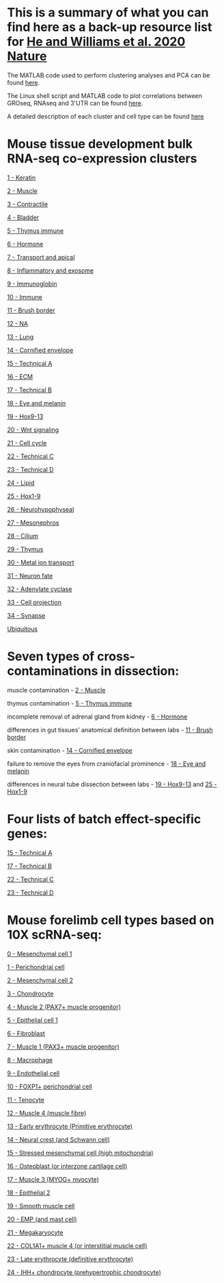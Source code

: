 # This is a summary of what you can find here as a back-up resource list for [He and Williams et al. 2020 Nature](https://www.nature.com/articles/s41586-020-2536-x) 

The MATLAB code used to perform clustering analyses and PCA can be found [here](https://github.com/brianpenghe/Matlab-genomics/blob/master/He_2020_ENCODE3_RNA/Notebook_1_BulkRNA.md).

The Linux shell script and MATLAB code to plot correlations between GROseq, RNAseq and 3'UTR can be found [here](https://github.com/brianpenghe/Matlab-genomics/blob/master/He_2020_ENCODE3_RNA/Notebook_2_GROseq_3primeUTR_analysis.md).

A detailed description of each cluster and cell type can be found [here](https://static-content.springer.com/esm/art%3A10.1038%2Fs41586-020-2536-x/MediaObjects/41586_2020_2536_MOESM1_ESM.docx)

# Mouse tissue development bulk RNA-seq co-expression clusters

[1 - Keratin](https://github.com/brianpenghe/Matlab-genomics/blob/master/He_2020_ENCODE3_RNA/GeneLists/Bulk%20Cluster%201.txt)

[2 - Muscle](https://github.com/brianpenghe/Matlab-genomics/blob/master/He_2020_ENCODE3_RNA/GeneLists/Bulk%20Cluster%202.txt)

[3 - Contractile](https://github.com/brianpenghe/Matlab-genomics/blob/master/He_2020_ENCODE3_RNA/GeneLists/Bulk%20Cluster%203.txt) 

[4 - Bladder](https://github.com/brianpenghe/Matlab-genomics/blob/master/He_2020_ENCODE3_RNA/GeneLists/Bulk%20Cluster%204.txt) 

[5 - Thymus immune](https://github.com/brianpenghe/Matlab-genomics/blob/master/He_2020_ENCODE3_RNA/GeneLists/Bulk%20Cluster%205.txt) 

[6 - Hormone](https://github.com/brianpenghe/Matlab-genomics/blob/master/He_2020_ENCODE3_RNA/GeneLists/Bulk%20Cluster%206.txt) 

[7 - Transport and apical](https://github.com/brianpenghe/Matlab-genomics/blob/master/He_2020_ENCODE3_RNA/GeneLists/Bulk%20Cluster%207.txt) 

[8 - Inflammatory and exosome](https://github.com/brianpenghe/Matlab-genomics/blob/master/He_2020_ENCODE3_RNA/GeneLists/Bulk%20Cluster%208.txt)

[9 - Immunoglobin](https://github.com/brianpenghe/Matlab-genomics/blob/master/He_2020_ENCODE3_RNA/GeneLists/Bulk%20Cluster%209.txt)

[10 - Immune](https://github.com/brianpenghe/Matlab-genomics/blob/master/He_2020_ENCODE3_RNA/GeneLists/Bulk%20Cluster%2010.txt)

[11 - Brush border](https://github.com/brianpenghe/Matlab-genomics/blob/master/He_2020_ENCODE3_RNA/GeneLists/Bulk%20Cluster%2011.txt)

[12 - NA](https://github.com/brianpenghe/Matlab-genomics/blob/master/He_2020_ENCODE3_RNA/GeneLists/Bulk%20Cluster%2012.txt)

[13 - Lung](https://github.com/brianpenghe/Matlab-genomics/blob/master/He_2020_ENCODE3_RNA/GeneLists/Bulk%20Cluster%2013.txt)

[14 - Cornified envelope](https://github.com/brianpenghe/Matlab-genomics/blob/master/He_2020_ENCODE3_RNA/GeneLists/Bulk%20Cluster%2014.txt)

[15 - Technical A](https://github.com/brianpenghe/Matlab-genomics/blob/master/He_2020_ENCODE3_RNA/GeneLists/Bulk%20Cluster%2015.txt) 

[16 - ECM](https://github.com/brianpenghe/Matlab-genomics/blob/master/He_2020_ENCODE3_RNA/GeneLists/Bulk%20Cluster%2016.txt) 

[17 - Technical B](https://github.com/brianpenghe/Matlab-genomics/blob/master/He_2020_ENCODE3_RNA/GeneLists/Bulk%20Cluster%2017.txt)

[18 - Eye and melanin](https://github.com/brianpenghe/Matlab-genomics/blob/master/He_2020_ENCODE3_RNA/GeneLists/Bulk%20Cluster%2018.txt)

[19 - Hox9-13](https://github.com/brianpenghe/Matlab-genomics/blob/master/He_2020_ENCODE3_RNA/GeneLists/Bulk%20Cluster%2019.txt)

[20 - Wnt signaling](https://github.com/brianpenghe/Matlab-genomics/blob/master/He_2020_ENCODE3_RNA/GeneLists/Bulk%20Cluster%2020.txt)

[21 - Cell cycle](https://github.com/brianpenghe/Matlab-genomics/blob/master/He_2020_ENCODE3_RNA/GeneLists/Bulk%20Cluster%2021.txt) 

[22 - Technical C](https://github.com/brianpenghe/Matlab-genomics/blob/master/He_2020_ENCODE3_RNA/GeneLists/Bulk%20Cluster%2022.txt)

[23 - Technical D](https://github.com/brianpenghe/Matlab-genomics/blob/master/He_2020_ENCODE3_RNA/GeneLists/Bulk%20Cluster%2023.txt)

[24 - Lipid](https://github.com/brianpenghe/Matlab-genomics/blob/master/He_2020_ENCODE3_RNA/GeneLists/Bulk%20Cluster%2024.txt)

[25 - Hox1-9](https://github.com/brianpenghe/Matlab-genomics/blob/master/He_2020_ENCODE3_RNA/GeneLists/Bulk%20Cluster%2025.txt)

[26 - Neurohypophyseal](https://github.com/brianpenghe/Matlab-genomics/blob/master/He_2020_ENCODE3_RNA/GeneLists/Bulk%20Cluster%2026.txt)

[27 - Mesonephros](https://github.com/brianpenghe/Matlab-genomics/blob/master/He_2020_ENCODE3_RNA/GeneLists/Bulk%20Cluster%2027.txt)

[28 - Cilium](https://github.com/brianpenghe/Matlab-genomics/blob/master/He_2020_ENCODE3_RNA/GeneLists/Bulk%20Cluster%2028.txt)

[29 - Thymus](https://github.com/brianpenghe/Matlab-genomics/blob/master/He_2020_ENCODE3_RNA/GeneLists/Bulk%20Cluster%2029.txt)

[30 - Metal ion transport](https://github.com/brianpenghe/Matlab-genomics/blob/master/He_2020_ENCODE3_RNA/GeneLists/Bulk%20Cluster%2030.txt)

[31 - Neuron fate](https://github.com/brianpenghe/Matlab-genomics/blob/master/He_2020_ENCODE3_RNA/GeneLists/Bulk%20Cluster%2031.txt) 

[32 - Adenylate cyclase](https://github.com/brianpenghe/Matlab-genomics/blob/master/He_2020_ENCODE3_RNA/GeneLists/Bulk%20Cluster%2032.txt) 

[33 - Cell projection](https://github.com/brianpenghe/Matlab-genomics/blob/master/He_2020_ENCODE3_RNA/GeneLists/Bulk%20Cluster%2033.txt) 

[34 - Synapse](https://github.com/brianpenghe/Matlab-genomics/blob/master/He_2020_ENCODE3_RNA/GeneLists/Bulk%20Cluster%2034.txt)

[Ubiquitous](https://github.com/brianpenghe/Matlab-genomics/blob/master/He_2020_ENCODE3_RNA/GeneLists/Bulk%20Cluster%20Ubiquitous.txt)

# Seven types of cross-contaminations in dissection:

muscle contamination - [2 - Muscle](https://github.com/brianpenghe/Matlab-genomics/blob/master/He_2020_ENCODE3_RNA/GeneLists/Bulk%20Cluster%202.txt)

thymus contamination - [5 - Thymus immune](https://github.com/brianpenghe/Matlab-genomics/blob/master/He_2020_ENCODE3_RNA/GeneLists/Bulk%20Cluster%205.txt)

incomplete removal of adrenal gland from kidney - [6 - Hormone](https://github.com/brianpenghe/Matlab-genomics/blob/master/He_2020_ENCODE3_RNA/GeneLists/Bulk%20Cluster%206.txt)

differences in gut tissues’ anatomical definition between labs - [11 - Brush border](https://github.com/brianpenghe/Matlab-genomics/blob/master/He_2020_ENCODE3_RNA/GeneLists/Bulk%20Cluster%2011.txt)

skin contamination - [14 - Cornified envelope](https://github.com/brianpenghe/Matlab-genomics/blob/master/He_2020_ENCODE3_RNA/GeneLists/Bulk%20Cluster%2014.txt)

failure to remove the eyes from craniofacial prominence - [18 - Eye and melanin](https://github.com/brianpenghe/Matlab-genomics/blob/master/He_2020_ENCODE3_RNA/GeneLists/Bulk%20Cluster%2018.txt)

differences in neural tube dissection between labs - [19 - Hox9-13](https://github.com/brianpenghe/Matlab-genomics/blob/master/He_2020_ENCODE3_RNA/GeneLists/Bulk%20Cluster%2019.txt) and [25 - Hox1-9](https://github.com/brianpenghe/Matlab-genomics/blob/master/He_2020_ENCODE3_RNA/GeneLists/Bulk%20Cluster%2025.txt)


# Four lists of batch effect-specific genes:

[15 - Technical A](https://github.com/brianpenghe/Matlab-genomics/blob/master/He_2020_ENCODE3_RNA/GeneLists/Bulk%20Cluster%2015.txt) 

[17 - Technical B](https://github.com/brianpenghe/Matlab-genomics/blob/master/He_2020_ENCODE3_RNA/GeneLists/Bulk%20Cluster%2017.txt)

[22 - Technical C](https://github.com/brianpenghe/Matlab-genomics/blob/master/He_2020_ENCODE3_RNA/GeneLists/Bulk%20Cluster%2022.txt)

[23 - Technical D](https://github.com/brianpenghe/Matlab-genomics/blob/master/He_2020_ENCODE3_RNA/GeneLists/Bulk%20Cluster%2023.txt)


# Mouse forelimb cell types based on 10X scRNA-seq:

[0 - Mesenchymal cell 1](https://github.com/brianpenghe/Matlab-genomics/blob/master/He_2020_ENCODE3_RNA/GeneLists/Limb%20Cell%20Type%200%20-%20Mesenchymal%20cell%201.txt)

[1 - Perichondrial cell](https://github.com/brianpenghe/Matlab-genomics/blob/master/He_2020_ENCODE3_RNA/GeneLists/Limb%20Cell%20Type%201%20-%20Perichondrial%20cell.txt)

[2 - Mesenchymal cell 2](https://github.com/brianpenghe/Matlab-genomics/blob/master/He_2020_ENCODE3_RNA/GeneLists/Limb%20Cell%20Type%202%20-%20Mesenchymal%20cell%202.txt)

[3 - Chondrocyte](https://github.com/brianpenghe/Matlab-genomics/blob/master/He_2020_ENCODE3_RNA/GeneLists/Limb%20Cell%20Type%203%20-%20Chondrocyte.txt)

[4 - Muscle 2 (PAX7+ muscle progenitor)](https://github.com/brianpenghe/Matlab-genomics/blob/master/He_2020_ENCODE3_RNA/GeneLists/Limb%20Cell%20Type%204%20-%20Muscle%202%20(PAX7%2B%20muscle%20progenitor).txt)

[5 - Epithelial cell 1](https://github.com/brianpenghe/Matlab-genomics/blob/master/He_2020_ENCODE3_RNA/GeneLists/Limb%20Cell%20Type%205%20-%20Epithelial%20cell%201.txt)

[6 - Fibroblast](https://github.com/brianpenghe/Matlab-genomics/blob/master/He_2020_ENCODE3_RNA/GeneLists/Limb%20Cell%20Type%206%20-%20Fibroblast.txt)

[7 - Muscle 1 (PAX3+ muscle progenitor)](https://github.com/brianpenghe/Matlab-genomics/blob/master/He_2020_ENCODE3_RNA/GeneLists/Limb%20Cell%20Type%207%20-%20Muscle%201%20(PAX3%2B%20muscle%20progenitor).txt)

[8 - Macrophage](https://github.com/brianpenghe/Matlab-genomics/blob/master/He_2020_ENCODE3_RNA/GeneLists/Limb%20Cell%20Type%208%20-%20Macrophage.txt)

[9 - Endothelial cell](https://github.com/brianpenghe/Matlab-genomics/blob/master/He_2020_ENCODE3_RNA/GeneLists/Limb%20Cell%20Type%209%20-%20Endothelial%20cell.txt)

[10 - FOXP1+ perichondrial cell](https://github.com/brianpenghe/Matlab-genomics/blob/master/He_2020_ENCODE3_RNA/GeneLists/Limb%20Cell%20Type%2010%20-%20FOXP1%2B%20perichondrial%20cell.txt)

[11 - Tenocyte](https://github.com/brianpenghe/Matlab-genomics/blob/master/He_2020_ENCODE3_RNA/GeneLists/Limb%20Cell%20Type%2011%20-%20Tenocyte.txt)

[12 - Muscle 4 (muscle fibre)](https://github.com/brianpenghe/Matlab-genomics/blob/master/He_2020_ENCODE3_RNA/GeneLists/Limb%20Cell%20Type%2012%20-%20Muscle%204%20(muscle%20fibre).txt)

[13 - Early erythrocyte (Primitive erythrocyte)](https://github.com/brianpenghe/Matlab-genomics/blob/master/He_2020_ENCODE3_RNA/GeneLists/Limb%20Cell%20Type%2013%20-%20Early%20erythrocyte%20(Primitive%20erythrocyte).txt)

[14 - Neural crest (and Schwann cell)](https://github.com/brianpenghe/Matlab-genomics/blob/master/He_2020_ENCODE3_RNA/GeneLists/Limb%20Cell%20Type%2014%20-%20Neural%20crest%20(and%20Schwann%20cell).txt)

[15 - Stressed mesenchymal cell (high mitochondria)](https://github.com/brianpenghe/Matlab-genomics/blob/master/He_2020_ENCODE3_RNA/GeneLists/Limb%20Cell%20Type%2015%20-%20Stressed%20mesenchymal%20cell%20(high%20mitochondria).txt)

[16 - Osteoblast (or interzone cartilage cell)](https://github.com/brianpenghe/Matlab-genomics/blob/master/He_2020_ENCODE3_RNA/GeneLists/Limb%20Cell%20Type%2016%20-%20Osteoblast%20(or%20interzone%20cartilage%20cell).txt)

[17 - Muscle 3 (MYOG+ myocyte)](https://github.com/brianpenghe/Matlab-genomics/blob/master/He_2020_ENCODE3_RNA/GeneLists/Limb%20Cell%20Type%2017%20-%20Muscle%203%20(MYOG%2B%20myocyte).txt)

[18 - Epithelial 2](https://github.com/brianpenghe/Matlab-genomics/blob/master/He_2020_ENCODE3_RNA/GeneLists/Limb%20Cell%20Type%2018%20-%20Epithelial%202.txt)

[19 - Smooth muscle cell](https://github.com/brianpenghe/Matlab-genomics/blob/master/He_2020_ENCODE3_RNA/GeneLists/Limb%20Cell%20Type%2019%20-%20Smooth%20muscle%20cell.txt)

[20 - EMP (and mast cell)](https://github.com/brianpenghe/Matlab-genomics/blob/master/He_2020_ENCODE3_RNA/GeneLists/Limb%20Cell%20Type%2020%20-%20EMP%20(and%20mast%20cell).txt)

[21 - Megakaryocyte](https://github.com/brianpenghe/Matlab-genomics/blob/master/He_2020_ENCODE3_RNA/GeneLists/Limb%20Cell%20Type%2021%20-%20Megakaryocyte.txt)

[22 - COL1A1+ muscle 4 (or interstitial muscle cell)](https://github.com/brianpenghe/Matlab-genomics/blob/master/He_2020_ENCODE3_RNA/GeneLists/Limb%20Cell%20Type%2022%20-%20COL1A1%2B%20muscle%204%20(or%20interstitial%20muscle%20cell).txt)

[23 - Late erythrocyte (definitive erythrocyte)](https://github.com/brianpenghe/Matlab-genomics/blob/master/He_2020_ENCODE3_RNA/GeneLists/Limb%20Cell%20Type%2023%20-%20Late%20erythrocyte%20(definitive%20erythrocyte).txt)

[24 - IHH+ chondrocyte (prehypertrophic chondrocyte)](https://github.com/brianpenghe/Matlab-genomics/blob/master/He_2020_ENCODE3_RNA/GeneLists/Limb%20Cell%20Type%2024%20-%20IHH%2B%20chondrocyte%20(prehypertrophic%20chondrocyte).txt)
